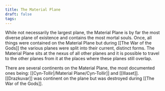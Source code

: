 ```yaml
---
title: The Material Plane
draft: false
tags:
---
```

While not necessarily the largest plane, the Material Plane is by far the most diverse plane of existence and contains the most mortal souls. Once, all things were contained on the Material Plane but during [[The War of the Gods]] the various planes were split into their current, distinct forms. The Material Plane sits at the nexus of all other planes and it is possible to travel to the other planes from it at the places where these planes still overlap. 

There are several continents on the Material Plane, the most documented ones being: [[Cyn-Tollir|/Material Plane/Cyn-Tollir]] and [[Illaset]]. [[Drazkuvar]] was continent on the plane but was destroyed during [[The War of the Gods]]. 
